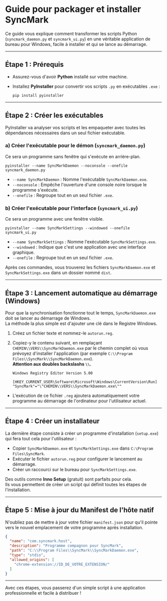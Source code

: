 # Guide pour packager et installer SyncMark

Ce guide vous explique comment transformer les scripts Python (`syncmark_daemon.py` et `syncmark_ui.py`) en une véritable application de bureau pour Windows, facile à installer et qui se lance au démarrage.

---

## Étape 1 : Prérequis

- Assurez-vous d'avoir **Python** installé sur votre machine.
- Installez **PyInstaller** pour convertir vos scripts `.py` en exécutables `.exe` :

  ```
  pip install pyinstaller
  ```

---

## Étape 2 : Créer les exécutables

PyInstaller va analyser vos scripts et les empaqueter avec toutes les dépendances nécessaires dans un seul fichier exécutable.

### a) Créer l'exécutable pour le démon (`syncmark_daemon.py`)

Ce sera un programme sans fenêtre qui s'exécute en arrière-plan.

```
pyinstaller --name SyncMarkDaemon --noconsole --onefile syncmark_daemon.py
```

- `--name SyncMarkDaemon` : Nomme l'exécutable `SyncMarkDaemon.exe`.
- `--noconsole` : Empêche l'ouverture d'une console noire lorsque le programme s'exécute.
- `--onefile` : Regroupe tout en un seul fichier `.exe`.

### b) Créer l'exécutable pour l'interface (`syncmark_ui.py`)

Ce sera un programme avec une fenêtre visible.

```
pyinstaller --name SyncMarkSettings --windowed --onefile syncmark_ui.py
```

- `--name SyncMarkSettings` : Nomme l'exécutable `SyncMarkSettings.exe`.
- `--windowed` : Indique que c'est une application avec une interface graphique.
- `--onefile` : Regroupe tout en un seul fichier `.exe`.

Après ces commandes, vous trouverez les fichiers `SyncMarkDaemon.exe` et `SyncMarkSettings.exe` dans un dossier nommé `dist`.

---

## Étape 3 : Lancement automatique au démarrage (Windows)

Pour que la synchronisation fonctionne tout le temps, `SyncMarkDaemon.exe` doit se lancer au démarrage de Windows.  
La méthode la plus simple est d'ajouter une clé dans le Registre Windows.

1. Créez un fichier texte et nommez-le `autorun.reg`.
2. Copiez-y le contenu suivant, en remplaçant `CHEMIN\\VERS\\SyncMarkDaemon.exe` par le chemin complet où vous prévoyez d'installer l'application (par exemple `C:\\Program Files\\SyncMark\\SyncMarkDaemon.exe`).  
   **Attention aux doubles backslashs `\\`.**

   ```
   Windows Registry Editor Version 5.00

   [HKEY_CURRENT_USER\Software\Microsoft\Windows\CurrentVersion\Run]
   "SyncMark"="\"CHEMIN\\VERS\\SyncMarkDaemon.exe\""
   ```

- L'exécution de ce fichier `.reg` ajoutera automatiquement votre programme au démarrage de l'ordinateur pour l'utilisateur actuel.

---

## Étape 4 : Créer un installateur

La dernière étape consiste à créer un programme d'installation (`setup.exe`) qui fera tout cela pour l'utilisateur :

- Copier `SyncMarkDaemon.exe` et `SyncMarkSettings.exe` dans `C:\Program Files\SyncMark`.
- Exécuter le fichier `autorun.reg` pour configurer le lancement au démarrage.
- Créer un raccourci sur le bureau pour `SyncMarkSettings.exe`.

Des outils comme **Inno Setup** (gratuit) sont parfaits pour cela.  
Ils vous permettent de créer un script qui définit toutes les étapes de l'installation.

---

## Étape 5 : Mise à jour du Manifest de l'hôte natif

N'oubliez pas de mettre à jour votre fichier `manifest.json` pour qu'il pointe vers le nouvel emplacement de votre programme après installation.

```json
{
  "name": "com.syncmark.host",
  "description": "Programme compagnon pour SyncMark",
  "path": "C:\\Program Files\\SyncMark\\SyncMarkDaemon.exe",
  "type": "stdio",
  "allowed_origins": [
    "chrome-extension://ID_DE_VOTRE_EXTENSION/"
  ]
}
```

---

Avec ces étapes, vous passerez d'un simple script à une application professionnelle et facile à distribuer !